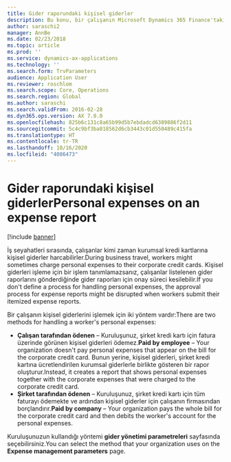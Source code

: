 ```yaml
---
title: Gider raporundaki kişisel giderler
description: Bu konu, bir çalışanın Microsoft Dynamics 365 Finance'taki kişisel giderlerini işlemek için iki yöntemi açıklamaktadır .
author: saraschi2
manager: AnnBe
ms.date: 02/23/2018
ms.topic: article
ms.prod: ''
ms.service: dynamics-ax-applications
ms.technology: ''
ms.search.form: TrvParameters
audience: Application User
ms.reviewer: roschlom
ms.search.scope: Core, Operations
ms.search.region: Global
ms.author: saraschi
ms.search.validFrom: 2016-02-28
ms.dyn365.ops.version: AX 7.0.0
ms.openlocfilehash: 825b6c131c8a65b99d5b7ebdadcd6389886f2d11
ms.sourcegitcommit: 5c4c9bf3ba018562d6cb3443c01d550489c415fa
ms.translationtype: HT
ms.contentlocale: tr-TR
ms.lasthandoff: 10/16/2020
ms.locfileid: "4086473"
---
```

# <a name="personal-expenses-on-an-expense-report"></a><span data-ttu-id="2b7b9-103">Gider raporundaki kişisel giderler</span><span class="sxs-lookup"><span data-stu-id="2b7b9-103">Personal expenses on an expense report</span></span>

[!include [banner](../includes/banner.md)]

<span data-ttu-id="2b7b9-104">İş seyahatleri sırasında, çalışanlar kimi zaman kurumsal kredi kartlarına kişisel giderler harcabilirler.</span><span class="sxs-lookup"><span data-stu-id="2b7b9-104">During business travel, workers might sometimes charge personal expenses to their corporate credit cards.</span></span> <span data-ttu-id="2b7b9-105">Kişisel giderleri işleme için bir işlem tanımlamazsanız, çalışanlar listelenen gider raporlarını gönderdiğinde gider raporları için onay süreci kesilebilir.</span><span class="sxs-lookup"><span data-stu-id="2b7b9-105">If you don't define a process for handling personal expenses, the approval process for expense reports might be disrupted when workers submit their itemized expense reports.</span></span> 

<span data-ttu-id="2b7b9-106">Bir çalışanın kişisel giderlerini işlemek için iki yöntem vardır:</span><span class="sxs-lookup"><span data-stu-id="2b7b9-106">There are two methods for handling a worker's personal expenses:</span></span>

- <span data-ttu-id="2b7b9-107">**Çalışan tarafından ödenen** – Kuruluşunuz, şirket kredi kartı için fatura üzerinde görünen kişisel giderleri ödemez.</span><span class="sxs-lookup"><span data-stu-id="2b7b9-107">**Paid by employee** – Your organization doesn't pay personal expenses that appear on the bill for the corporate credit card.</span></span> <span data-ttu-id="2b7b9-108">Bunun yerine, kişisel giderleri, şirket kredi kartına ücretlendirilen kurumsal giderlerle birlikte gösteren bir rapor oluşturur.</span><span class="sxs-lookup"><span data-stu-id="2b7b9-108">Instead, it creates a report that shows personal expenses together with the corporate expenses that were charged to the corporate credit card.</span></span>
- <span data-ttu-id="2b7b9-109">**Şirket tarafından ödenen** – Kuruluşunuz, şirket kredi kartı için tüm faturayı ödemekte ve ardından kişisel giderler için çalışanın firmasından borçlandırır.</span><span class="sxs-lookup"><span data-stu-id="2b7b9-109">**Paid by company** – Your organization pays the whole bill for the corporate credit card and then debits the worker's account for the personal expenses.</span></span>

<span data-ttu-id="2b7b9-110">Kuruluşunuzun kullandığı yöntemi **gider yönetimi parametreleri** sayfasında seçebilirsiniz.</span><span class="sxs-lookup"><span data-stu-id="2b7b9-110">You can select the method that your organization uses on the **Expense management parameters** page.</span></span>
